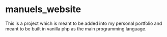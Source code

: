 # manuels_website

This is a project which is meant to be added into my personal portfolio and meant to be built in vanilla php as the main programming language. 
